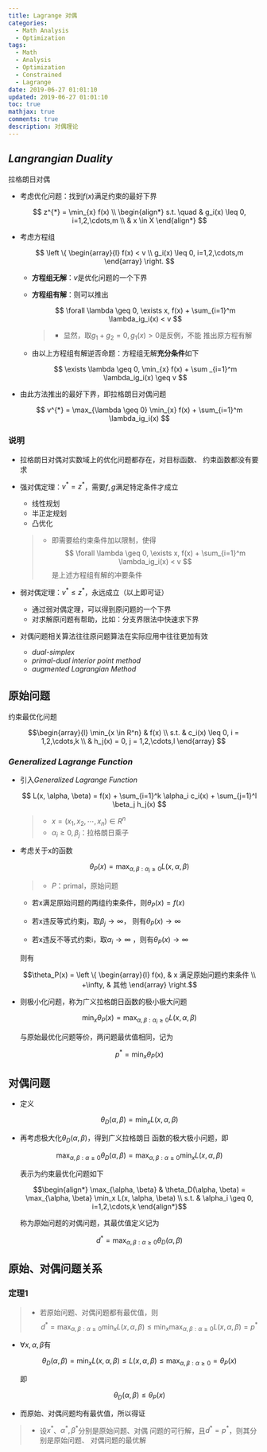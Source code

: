 ```yaml
---
title: Lagrange 对偶
categories:
  - Math Analysis
  - Optimization
tags:
  - Math
  - Analysis
  - Optimization
  - Constrained
  - Lagrange
date: 2019-06-27 01:01:10
updated: 2019-06-27 01:01:10
toc: true
mathjax: true
comments: true
description: 对偶理论
---
```


##	*Langrangian Duality*

拉格朗日对偶

-	考虑优化问题：找到$f(x)$满足约束的最好下界

	$$
	z^{*} = \min_{x} f(x) \\
	\begin{align*}
	s.t. \quad & g_i(x) \leq 0, i=1,2,\cdots,m \\
		& x \in X
	\end{align*}
	$$

-	考虑方程组

	$$
	\left \{ \begin{array}{l}
	f(x) < v \\
	g_i(x) \leq 0, i=1,2,\cdots,m
	\end{array} \right.
	$$

	-	**方程组无解**：$v$是优化问题的一个下界

	-	**方程组有解**：则可以推出

		$$
		\forall \lambda \geq 0, \exists x, 
		f(x) + \sum_{i=1}^m \lambda_ig_i(x) < v
		$$

		> - 显然，取$g_1 + g_2 = 0, g_1(x) > 0$是反例，不能
			推出原方程有解

	-	由以上方程组有解逆否命题：方程组无解**充分条件**如下

		$$
		\exists \lambda \geq 0,
		\min_{x} f(x) + \sum _{i=1}^m \lambda_ig_i(x) \geq v
		$$

-	由此方法推出的最好下界，即拉格朗日对偶问题

	$$
	v^{*} = \max_{\lambda \geq 0} \min_{x} f(x) +
		\sum_{i=1}^m \lambda_ig_i(x)
	$$

###	说明

-	拉格朗日对偶对实数域上的优化问题都存在，对目标函数、
	约束函数都没有要求

-	强对偶定理：$v^{*} = z^{*}$，需要$f,g$满足特定条件才成立

	-	线性规划
	-	半正定规划
	-	凸优化

	> - 即需要给约束条件加以限制，使得
		$$
		\forall \lambda \geq 0, \exists x, 
		f(x) + \sum_{i=1}^m \lambda_ig_i(x) < v
		$$
		是上述方程组有解的冲要条件

-	弱对偶定理：$v^{*} \leq z^{*}$，永远成立（以上即可证）

	-	通过弱对偶定理，可以得到原问题的一个下界
	-	对求解原问题有帮助，比如：分支界限法中快速求下界

-	对偶问题相关算法往往原问题算法在实际应用中往往更加有效

	-	*dual-simplex*
	-	*primal-dual interior point method*
	-	*augmented Lagrangian Method*

##	原始问题

约束最优化问题

$$\begin{array}{l}
\min_{x \in R^n} & f(x) \\
s.t. & c_i(x) \leq 0, i = 1,2,\cdots,k \\
& h_j(x) = 0, j = 1,2,\cdots,l
\end{array}
$$

###	*Generalized Lagrange Function*

-	引入*Generalized Lagrange Function*

	$$
	L(x, \alpha, \beta) = f(x) + \sum_{i=1}^k \alpha_i
		c_i(x) + \sum_{j=1}^l \beta_j h_j(x)
	$$

	> - $x=(x_1, x_2, \cdots, x_n) \in R^n$
	> - $\alpha_i \geq 0, \beta_j$：拉格朗日乘子

-	考虑关于x的函数

	$$
	\theta_P(x) = \max_{\alpha, \beta: \alpha_i \geq 0}
		L(x, \alpha, \beta)
	$$

	> - $P$：primal，原始问题

	-	若x满足原始问题的两组约束条件，则$\theta_P(x)=f(x)$

	-	若x违反等式约束j，取$\beta_j \rightarrow \infty$，
		则有$\theta_P(x) \rightarrow \infty$

	-	若x违反不等式约束i，取$\alpha_i \rightarrow \infty$
		，则有$\theta_P(x) \rightarrow \infty$

	则有

	$$\theta_P(x) = \left \{ \begin{array}{l}
	f(x), & x 满足原始问题约束条件 \\
	+\infty, & 其他
	\end{array} \right.$$

-	则极小化问题，称为广义拉格朗日函数的极小极大问题

	$$
	\min_x \theta_P(x) = \max_{\alpha, \beta: \alpha_i \geq 0}
		L(x, \alpha, \beta)
	$$

	与原始最优化问题等价，两问题最优值相同，记为

	$$
	p^{*} = \min_x \theta_P(x)
	$$

##	对偶问题

-	定义

	$$
	\theta_D (\alpha, \beta) = \min_x L(x, \alpha, \beta)
	$$

-	再考虑极大化$\theta_D(\alpha, \beta)$，得到广义拉格朗日
	函数的极大极小问题，即

	$$
	\max_{\alpha, \beta: \alpha \geq 0}
		\theta_D(\alpha, \beta) =
		\max_{\alpha, \beta: \alpha \geq 0} \min_x
		L(x, \alpha, \beta)
	$$

	表示为约束最优化问题如下

	$$\begin{align*}
	\max_{\alpha, \beta} & \theta_D(\alpha, \beta) =
		\max_{\alpha, \beta} \min_x L(x, \alpha, \beta) \\
	s.t. & \alpha_i \geq 0, i=1,2,\cdots,k
	\end{align*}$$

	称为原始问题的对偶问题，其最优值定义记为

	$$
	d^{*} = \max_{\alpha, \beta: \alpha \geq 0}
		\theta_D(\alpha, \beta)
	$$

##	原始、对偶问题关系

###	定理1

> - 若原始问题、对偶问题都有最优值，则
	$$
	d^{*} = \max_{\alpha, \beta: \alpha \geq 0} \min_x
		L(x, \alpha, \beta) \leq
	\min_x \max_{\alpha, \beta: \alpha \geq 0}
		L(x, \alpha, \beta) = p^{*}
	$$

-	$\forall x, \alpha, \beta$有

	$$
	\theta_D(\alpha, \beta) = \min_x L(x, \alpha, \beta)
		\leq L(x, \alpha, \beta) \leq
		\max_{\alpha, \beta: \alpha \geq 0} = \theta_P(x)
	$$

	即

	$$
	\theta_D(\alpha, \beta) \leq \theta_P(x)
	$$

-	而原始、对偶问题均有最优值，所以得证

> - 设$x^{*}$、$\alpha^{*}, \beta^{*}$分别是原始问题、对偶
	问题的可行解，且$d^{*} = p^{*}$，则其分别是原始问题、
	对偶问题的最优解








